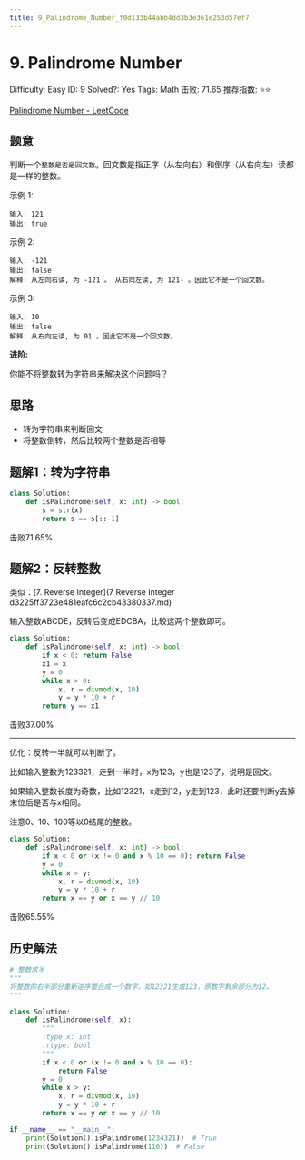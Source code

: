 ```yaml
---
title: 9_Palindrome_Number_f0d133b44abb4dd3b3e361e253d57ef7
---
```


# 9. Palindrome Number

Difficulty: Easy
ID: 9
Solved?: Yes
Tags: Math
击败: 71.65
推荐指数: ⭐⭐

[Palindrome Number - LeetCode](https://leetcode.com/problems/palindrome-number/)

## 题意

判断一个`整数是否是回文数`。回文数是指正序（从左向右）和倒序（从右向左）读都是一样的整数。

示例 1:

```
输入: 121
输出: true
```

示例 2:

```
输入: -121
输出: false
解释: 从左向右读, 为 -121 。 从右向左读, 为 121- 。因此它不是一个回文数。
```

示例 3:

```
输入: 10
输出: false
解释: 从右向左读, 为 01 。因此它不是一个回文数。
```

**进阶:**

你能不将整数转为字符串来解决这个问题吗？

## 思路

- 转为字符串来判断回文
- 将整数倒转，然后比较两个整数是否相等

## 题解1：转为字符串

```python
class Solution:
    def isPalindrome(self, x: int) -> bool:
        s = str(x)
        return s == s[::-1]
```

击败71.65%

## 题解2：反转整数

类似：[7. Reverse Integer](7 Reverse Integer d3225ff3723e481eafc6c2cb43380337.md)

输入整数ABCDE，反转后变成EDCBA，比较这两个整数即可。

```python
class Solution:
    def isPalindrome(self, x: int) -> bool:
        if x < 0: return False
        x1 = x
        y = 0
        while x > 0:
            x, r = divmod(x, 10)
            y = y * 10 + r
        return y == x1
```

击败37.00%

---

优化：反转一半就可以判断了。

比如输入整数为123321，走到一半时，x为123，y也是123了，说明是回文。

如果输入整数长度为奇数，比如12321，x走到12，y走到123，此时还要判断y去掉末位后是否与x相同。

注意0、10、100等以0结尾的整数。

```python
class Solution:
    def isPalindrome(self, x: int) -> bool:
        if x < 0 or (x != 0 and x % 10 == 0): return False
        y = 0
        while x > y:
            x, r = divmod(x, 10)
            y = y * 10 + r
        return x == y or x == y // 10
```

击败65.55%

## 历史解法

```python
# 整数求半
"""
将整数的右半部分重新逆序整合成一个数字，如12321生成123，原数字剩余部分为12。
"""

class Solution:
    def isPalindrome(self, x):
        """
        :type x: int
        :rtype: bool
        """
        if x < 0 or (x != 0 and x % 10 == 0):
            return False
        y = 0
        while x > y:
            x, r = divmod(x, 10)
            y = y * 10 + r
        return x == y or x == y // 10

if __name__ == "__main__":
    print(Solution().isPalindrome(1234321))  # True
    print(Solution().isPalindrome(110))  # False
```